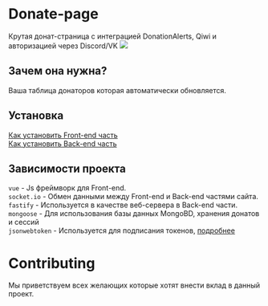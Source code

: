 # Donate-page
Крутая донат-страница с интеграцией DonationAlerts, Qiwi и авторизацией через Discord/VK
![](https://imgs.mrlivixx.me/opera_E34ICHnGrP.png)
## Зачем она нужна?
Ваша таблица донаторов которая автоматически обновляется.

## Установка
[Как установить Front-end часть](https://github.com/MrLivixx/Donate-page/tree/main/frontend)
<br>[Как установить Back-end часть](https://github.com/MrLivixx/Donate-page/tree/main/backend)

## Зависимости проекта
`vue` - Js фреймворк для Front-end.
<br>`socket.io` - Обмен данными между Front-end и Back-end частями сайта.
<br>`fastify` - Используется в качестве веб-сервера в Back-end части.
<br>`mongoose` - Для использования базы данных MongoBD, хранения донатов и сессий
<br>`jsonwebtoken` - Используется для подписания токенов, [подробнее](https://jwt.io)
# Contributing
Мы приветствуем всех желающих которые хотят внести вклад в данный проект.
